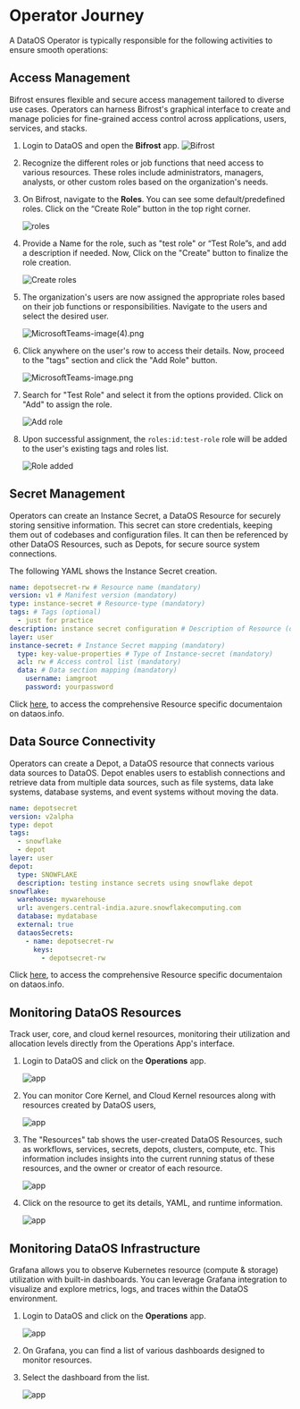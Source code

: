 # Operator Journey


A DataOS Operator is typically responsible for the following activities to ensure smooth operations:

## Access Management

Bifrost ensures flexible and secure access management tailored to diverse use cases. Operators can harness Bifrost's graphical interface to create and manage policies for fine-grained access control across applications, users, services, and stacks.

1. Login to DataOS and open the **Bifrost** app.
   ![Bifrost](/getting_started/dataos_home.png)

2. Recognize the different roles or job functions that need access to various resources. These roles include administrators, managers, analysts, or other custom roles based on the organization's needs.

3. On Bifrost, navigate to the **Roles**. 
   You can see some default/predefined roles. Click on the “Create Role” button in the top right corner.
    
    ![roles](/getting_started/operator/roles.png)
    
4. Provide a Name for the role, such as "test role" or “Test Role”s, and add a description if needed. Now, Click on the "Create" button to finalize the role creation.
    
    ![Create roles](/getting_started/operator/create_roles.png)
    
5. The organization's users are now assigned the appropriate roles based on their job functions or responsibilities. Navigate to the users and select the desired user.
    
    ![MicrosoftTeams-image(4).png](/getting_started/operator/users.png)
    
6. Click anywhere on the user's row to access their details. Now, proceed to the "tags" section and click the "Add Role" button.
    
    ![MicrosoftTeams-image.png](/getting_started/operator/create_roles.png)
    

7. Search for "Test Role" and select it from the options provided. Click on "Add" to assign the role.
    
    ![Add role](/getting_started/operator/add_role_to_user.png)
    
8. Upon successful assignment, the `roles:id:test-role` role will be added to the user's existing tags and roles list.
    
    ![Role added](/getting_started/operator/role_added.png)


## Secret Management

Operators can create an Instance Secret, a DataOS Resource for securely storing sensitive information. This secret can store credentials, keeping them out of codebases and configuration files. It can then be referenced by other DataOS Resources, such as Depots, for secure source system connections.

The following YAML shows the Instance Secret creation. 

```yaml
name: depotsecret-rw # Resource name (mandatory)
version: v1 # Manifest version (mandatory)
type: instance-secret # Resource-type (mandatory)
tags: # Tags (optional)
  - just for practice
description: instance secret configuration # Description of Resource (optional)
layer: user
instance-secret: # Instance Secret mapping (mandatory)
  type: key-value-properties # Type of Instance-secret (mandatory)
  acl: rw # Access control list (mandatory)
  data: # Data section mapping (mandatory)
    username: iamgroot
    password: yourpassword

```

Click [here](/resources/instance_secret/), to access the comprehensive Resource specific documentaion on dataos.info.

## Data Source Connectivity

Operators can create a Depot, a DataOS resource that connects various data sources to DataOS. Depot enables users to establish connections and retrieve data from multiple data sources, such as file systems, data lake systems, database systems, and event systems without moving the data. 

```yaml
name: depotsecret
version: v2alpha
type: depot
tags:
  - snowflake
  - depot
layer: user
depot:
  type: SNOWFLAKE
  description: testing instance secrets using snowflake depot
snowflake:
  warehouse: mywarehouse
  url: avengers.central-india.azure.snowflakecomputing.com
  database: mydatabase
  external: true
  dataosSecrets:
    - name: depotsecret-rw
      keys:
        - depotsecret-rw
```

Click [here](/resources/depot/), to access the comprehensive Resource specific documentaion on dataos.info.

<!-- ## Cluster Management

Gain valuable insights through cluster analysis, enabling operators to understand Cluster usage and optimize available clusters effectively. 

1. Login to DataOS and click on **Superset**. DataOS allows you to integrate external tools seamlessly. 
   
    ![Cluster management](/getting_started/dataos_home.png)
   
2. Find Usage Analytics dashboard.

    ![app](/getting_started/operator/cu.png)

3. View the query load distribution along with failed queries for each cluster up and running within DataOS instance.

    ![Cluster management](/getting_started/operator/qu.png) -->

## Monitoring DataOS Resources

Track user, core, and cloud kernel resources, monitoring their utilization and allocation levels directly from the Operations App's interface.

1. Login to DataOS and click on the **Operations** app. 
   
    ![app](/getting_started/dataos_home.png)

2. You can monitor Core Kernel, and Cloud Kernel resources along with resources created by DataOS users,

    ![app](/getting_started/operator/operations_app.png)

3. The "Resources" tab shows the user-created DataOS Resources, such as workflows, services, secrets, depots, clusters, compute, etc. This information includes insights into the current running status of these resources, and the owner or creator of each resource.

    ![app](/getting_started/operator/operations_workflow.png)

4. Click on the resource to get its details, YAML, and runtime information.

    ![app](/getting_started/operator/resource_runtime.png)

## Monitoring DataOS Infrastructure

Grafana allows you to observe Kubernetes resource (compute & storage) utilization with built-in dashboards. You can leverage Grafana integration to visualize and explore metrics, logs, and traces within the DataOS environment.

1. Login to DataOS and click on the **Operations** app. 
   
    ![app](/getting_started/dataos_home.png)

2. On Grafana, you can find a list of various dashboards designed to monitor resources. 

3. Select the dashboard from the list.

    ![app](/getting_started/operator/grafana_dashboard.png)






